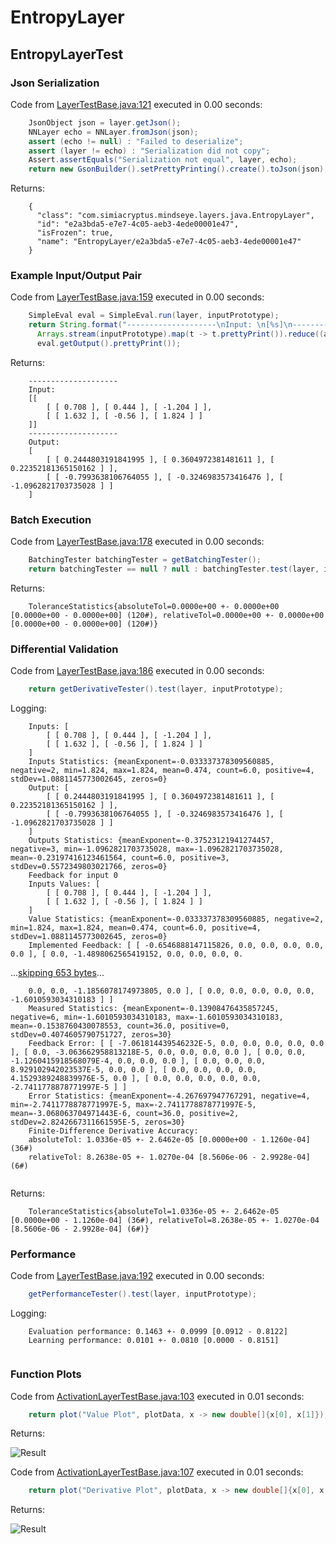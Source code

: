 # EntropyLayer
## EntropyLayerTest
### Json Serialization
Code from [LayerTestBase.java:121](../../../../../../../src/test/java/com/simiacryptus/mindseye/layers/LayerTestBase.java#L121) executed in 0.00 seconds: 
```java
    JsonObject json = layer.getJson();
    NNLayer echo = NNLayer.fromJson(json);
    assert (echo != null) : "Failed to deserialize";
    assert (layer != echo) : "Serialization did not copy";
    Assert.assertEquals("Serialization not equal", layer, echo);
    return new GsonBuilder().setPrettyPrinting().create().toJson(json);
```

Returns: 

```
    {
      "class": "com.simiacryptus.mindseye.layers.java.EntropyLayer",
      "id": "e2a3bda5-e7e7-4c05-aeb3-4ede00001e47",
      "isFrozen": true,
      "name": "EntropyLayer/e2a3bda5-e7e7-4c05-aeb3-4ede00001e47"
    }
```



### Example Input/Output Pair
Code from [LayerTestBase.java:159](../../../../../../../src/test/java/com/simiacryptus/mindseye/layers/LayerTestBase.java#L159) executed in 0.00 seconds: 
```java
    SimpleEval eval = SimpleEval.run(layer, inputPrototype);
    return String.format("--------------------\nInput: \n[%s]\n--------------------\nOutput: \n%s",
      Arrays.stream(inputPrototype).map(t -> t.prettyPrint()).reduce((a, b) -> a + ",\n" + b).get(),
      eval.getOutput().prettyPrint());
```

Returns: 

```
    --------------------
    Input: 
    [[
    	[ [ 0.708 ], [ 0.444 ], [ -1.204 ] ],
    	[ [ 1.632 ], [ -0.56 ], [ 1.824 ] ]
    ]]
    --------------------
    Output: 
    [
    	[ [ 0.2444803191841995 ], [ 0.3604972381481611 ], [ 0.22352181365150162 ] ],
    	[ [ -0.7993638106764055 ], [ -0.3246983573416476 ], [ -1.0962821703735028 ] ]
    ]
```



### Batch Execution
Code from [LayerTestBase.java:178](../../../../../../../src/test/java/com/simiacryptus/mindseye/layers/LayerTestBase.java#L178) executed in 0.00 seconds: 
```java
    BatchingTester batchingTester = getBatchingTester();
    return batchingTester == null ? null : batchingTester.test(layer, inputPrototype);
```

Returns: 

```
    ToleranceStatistics{absoluteTol=0.0000e+00 +- 0.0000e+00 [0.0000e+00 - 0.0000e+00] (120#), relativeTol=0.0000e+00 +- 0.0000e+00 [0.0000e+00 - 0.0000e+00] (120#)}
```



### Differential Validation
Code from [LayerTestBase.java:186](../../../../../../../src/test/java/com/simiacryptus/mindseye/layers/LayerTestBase.java#L186) executed in 0.00 seconds: 
```java
    return getDerivativeTester().test(layer, inputPrototype);
```
Logging: 
```
    Inputs: [
    	[ [ 0.708 ], [ 0.444 ], [ -1.204 ] ],
    	[ [ 1.632 ], [ -0.56 ], [ 1.824 ] ]
    ]
    Inputs Statistics: {meanExponent=-0.033337378309560885, negative=2, min=1.824, max=1.824, mean=0.474, count=6.0, positive=4, stdDev=1.0881145773002645, zeros=0}
    Output: [
    	[ [ 0.2444803191841995 ], [ 0.3604972381481611 ], [ 0.22352181365150162 ] ],
    	[ [ -0.7993638106764055 ], [ -0.3246983573416476 ], [ -1.0962821703735028 ] ]
    ]
    Outputs Statistics: {meanExponent=-0.37523121941274457, negative=3, min=-1.0962821703735028, max=-1.0962821703735028, mean=-0.23197416123461564, count=6.0, positive=3, stdDev=0.5572349803021766, zeros=0}
    Feedback for input 0
    Inputs Values: [
    	[ [ 0.708 ], [ 0.444 ], [ -1.204 ] ],
    	[ [ 1.632 ], [ -0.56 ], [ 1.824 ] ]
    ]
    Value Statistics: {meanExponent=-0.033337378309560885, negative=2, min=1.824, max=1.824, mean=0.474, count=6.0, positive=4, stdDev=1.0881145773002645, zeros=0}
    Implemented Feedback: [ [ -0.6546888147115826, 0.0, 0.0, 0.0, 0.0, 0.0 ], [ 0.0, -1.4898062565419152, 0.0, 0.0, 0.0, 0.
```
...[skipping 653 bytes](etc/53.txt)...
```
    0.0, 0.0, -1.1856078174973805, 0.0 ], [ 0.0, 0.0, 0.0, 0.0, 0.0, -1.6010593034310183 ] ]
    Measured Statistics: {meanExponent=-0.13908476435857245, negative=6, min=-1.6010593034310183, max=-1.6010593034310183, mean=-0.1538760430078553, count=36.0, positive=0, stdDev=0.4074605790751727, zeros=30}
    Feedback Error: [ [ -7.061814439546232E-5, 0.0, 0.0, 0.0, 0.0, 0.0 ], [ 0.0, -3.063662958813218E-5, 0.0, 0.0, 0.0, 0.0 ], [ 0.0, 0.0, -1.1260415918568079E-4, 0.0, 0.0, 0.0 ], [ 0.0, 0.0, 0.0, 8.929102942023537E-5, 0.0, 0.0 ], [ 0.0, 0.0, 0.0, 0.0, 4.1529389248839976E-5, 0.0 ], [ 0.0, 0.0, 0.0, 0.0, 0.0, -2.7411778878771997E-5 ] ]
    Error Statistics: {meanExponent=-4.267697947767291, negative=4, min=-2.7411778878771997E-5, max=-2.7411778878771997E-5, mean=-3.068063704971443E-6, count=36.0, positive=2, stdDev=2.8242667311661595E-5, zeros=30}
    Finite-Difference Derivative Accuracy:
    absoluteTol: 1.0336e-05 +- 2.6462e-05 [0.0000e+00 - 1.1260e-04] (36#)
    relativeTol: 8.2638e-05 +- 1.0270e-04 [8.5606e-06 - 2.9928e-04] (6#)
    
```

Returns: 

```
    ToleranceStatistics{absoluteTol=1.0336e-05 +- 2.6462e-05 [0.0000e+00 - 1.1260e-04] (36#), relativeTol=8.2638e-05 +- 1.0270e-04 [8.5606e-06 - 2.9928e-04] (6#)}
```



### Performance
Code from [LayerTestBase.java:192](../../../../../../../src/test/java/com/simiacryptus/mindseye/layers/LayerTestBase.java#L192) executed in 0.00 seconds: 
```java
    getPerformanceTester().test(layer, inputPrototype);
```
Logging: 
```
    Evaluation performance: 0.1463 +- 0.0999 [0.0912 - 0.8122]
    Learning performance: 0.0101 +- 0.0810 [0.0000 - 0.8151]
    
```

### Function Plots
Code from [ActivationLayerTestBase.java:103](../../../../../../../src/test/java/com/simiacryptus/mindseye/layers/java/ActivationLayerTestBase.java#L103) executed in 0.01 seconds: 
```java
    return plot("Value Plot", plotData, x -> new double[]{x[0], x[1]});
```

Returns: 

![Result](etc/test.16.png)



Code from [ActivationLayerTestBase.java:107](../../../../../../../src/test/java/com/simiacryptus/mindseye/layers/java/ActivationLayerTestBase.java#L107) executed in 0.01 seconds: 
```java
    return plot("Derivative Plot", plotData, x -> new double[]{x[0], x[2]});
```

Returns: 

![Result](etc/test.17.png)



